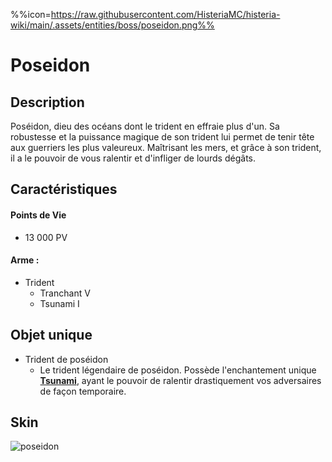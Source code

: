 %%icon=https://raw.githubusercontent.com/HisteriaMC/histeria-wiki/main/.assets/entities/boss/poseidon.png%%
# Poseidon

## Description 
Poséidon, dieu des océans dont le trident en effraie plus d'un. Sa robustesse et la puissance magique de son trident lui permet de tenir tête aux guerriers les plus valeureux. Maîtrisant les mers, et grâce à son trident, il a le pouvoir de vous ralentir et d'infliger de lourds dégâts.

## Caractéristiques

#### __Points de Vie__
+ 13 000 PV

#### __Arme :__
+ Trident 
  - Tranchant V
  - Tsunami I

## Objet unique 
+ Trident de poséidon
  - Le trident légendaire de poséidon. Possède l'enchantement unique [__Tsunami__](https://histeria.zelytra.fr/wiki/enchants/tsunami), ayant le pouvoir de ralentir drastiquement vos adversaires de façon temporaire.

## Skin

![poseidon](https://raw.githubusercontent.com/HisteriaMC/histeria-wiki/main/.assets/entities/boss/poseidon.png)